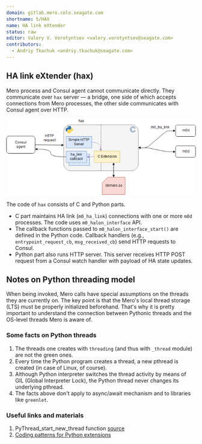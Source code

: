 ```yaml
---
domain: gitlab.mero.colo.seagate.com
shortname: 5/HAX
name: HA link eXtender
status: raw
editor: Valery V. Vorotyntsev <valery.vorotyntsev@seagate.com>
contributors:
  - Andriy Tkachuk <andriy.tkachuk@seagate.com>
---
```


## HA link eXtender (hax)

Mero process and Consul agent cannot communicate directly.  They communicate over `hax` server — a bridge, one side of which accepts connections from Mero processes, the other side communicates with Consul agent over HTTP.

![hax](hax.png)

The code of `hax` consists of C and Python parts.

* C part maintains HA link (`m0_ha_link`) connections with one or more `m0d` processes.  The code uses `m0_halon_interface` API.
* The callback functions passed to `m0_halon_interface_start()` are defined in the Python code.  Callback handlers (e.g., `entrypoint_request_cb`, `msg_received_cb`) send HTTP requests to Consul.
* Python part also runs HTTP server.  This server receives HTTP POST request from a Consul watch handler with payload of HA state updates.

## Notes on Python threading model

When being invoked, Mero calls have special assumptions on the threads they are currently on. The key point is that the Mero's local thread storage (LTS)  must be properly initialized beforehand. That's why it is pretty important to understand the connection between Pythonic threads and the OS-level threads Mero is aware of.

### Some facts on Python threads
1. The threads one creates with `threading` (and thus with `_thread` module) are not the green ones.
2. Every time the Python program creates a thread, a new pthread is created (in case of Linux, of course).
3. Although Python interpreter switches the thread activity by means of GIL (Global Interpreter Lock), the Python thread never changes its underlying pthread.
4. The facts above don't apply to async/await mechanism and to libraries like `greenlet`.

### Useful links and materials
1. PyThread_start_new_thread function [source](https://github.com/python/cpython/blob/3.7/Python/thread_pthread.h#L179)
2. [Coding patterns for Python extensions](https://pythonextensionpatterns.readthedocs.io/en/latest/)

